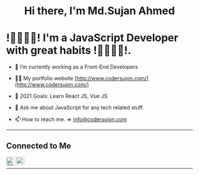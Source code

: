 <h1 align="center">Hi there, I'm Md.Sujan Ahmed</h1>


# !👨‍💻👨‍💻! I'm  a JavaScript Developer with great habits !👨‍💻👨‍💻!.
- 🔭 I’m currently working as a Front-End Developers
- 👨‍💻 My portfolio website [http://www.codersujon.com/](http://www.codersujon.com/)

- 🥅 2021 Goals: Learn React JS, Vue JS
- 💬 Ask me about JavaScript for any tech related stuff.
- 📫 How to reach me. => info@codersujon.com

<hr/>

## Connected to Me
<a href="https://www.facebook.com/codersujon/">
  <img align="left" alt="FB" width="24px" src="https://img.icons8.com/fluent/2x/facebook-new.png" />
</a>
<a href="https://www.linkedin.com/in/codersujon/">
  <img align="left" alt="Linkdein" width="22px" src="https://avatars.githubusercontent.com/u/357098?s=200&v=4" />
</a>
<br/>
<hr/>

